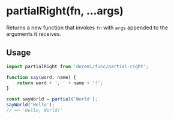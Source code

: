 # partialRight(fn, ...args)

Returns a new function that invokes `fn` with `args` appended to the arguments it receives.

## Usage

```js
import partialRight from 'doremi/func/partial-right';

function say(word, name) {
    return word + ', ' + name + '!';
}

const sayWorld = partial('World');
sayWorld('Hello');
// => 'Hello, World!'
```

